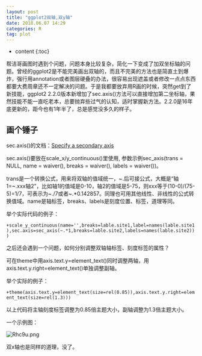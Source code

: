 ```yaml
---
layout: post
title: "ggplot2双轴,双y轴"
date: 2018.06.07 14:29
categories: R
tag: plot
---
```

* content
{:toc}


帮洁哥画图时遇到个问题，问题本身比较复杂，简化一下变成了加双坐标轴的问题。曾经的ggplot2是不能完美画出双轴的，而且不完美的方法也是简直土到爆炸，强行用annotation或者图层硬叠的办法，很容易出现遮盖或者修改一点点东西都要大费周章还不一定解决的问题。于是我都要放弃用R画的时候，突然get到了新技能，ggplot2 2.2.0版本新增加了sec.axis()方法可以直接增加第二坐标轴，果然技能不能一直吃老本，总要抛弃些过气的认知，适时掌握新方法。2.2.0是16年底更新的，距今也有1年半了，总是感觉没多久的样子。

## 画个锤子

sec.axis()的文档：[Specify a secondary axis](http://ggplot2.tidyverse.org/reference/sec_axis.html#arguments)

sec.axis()要放在scale\_x/y\_continuous()里使用, 参数示例sec_axis(trans = NULL, name = waiver(), breaks = waiver(), labels = waiver())。

trans是一个转换公式，用来将双轴的值域统一，~.后可接公式，大概是“轴1=~.xxx轴2”，比如轴1的值域是0-10，轴2的值域是5-75，则xxx等于(10-0)/(75-5)=1/7，可表示为~./7或者~.*0.142857。同理也可用其他线性、非线性的公式转换值域。name是轴标签，breaks、labels是刻度位置、标签，道理等同。

举个实际代码的例子：

`+scale_y_continuous(name='',breaks=lable.site1,label=names(lable.site1),sec.axis=sec_axis(~.*1,breaks=lable.site2,labels=names(lable.site2)))`

之后还会遇到一个问题，如何分别调整双轴轴标签、刻度标签的属性？

可在theme中用axis.text.y=element_text()同时调整两轴，用axis.text.y.right=element_text()单独调整副轴。

举个实际的例子：

`+theme(axis.text.y=element_text(size=rel(0.85)),axis.text.y.right=element_text(size=rel(1.3)))`

以上代码将主轴刻度标签调整为0.85倍主题大小，副轴调整为1.3倍主题大小。


一个示例图：

![Rhc9u.png](https://s1.ax2x.com/2018/06/07/Rhc9u.png)


双x轴也是同样的道理，没了。